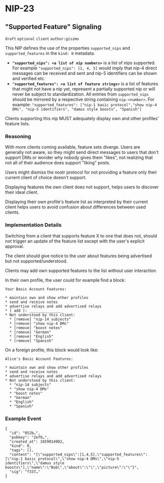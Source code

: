 NIP-23
======

"Supported Feature" Signaling
-----------------------------

`draft` `optional` `client` `author:giszmo`

This NIP defines the use of the properties `supported_nips` and
`supported_features` in the `kind: 0` metadata.

* **`"supported_nips": <a list of nip numbers>`** is a list of nips supported.
  For example `"supported_nips": [1, 4, 5]` would imply that nip-4 direct
  messages can be received and sent and nip-5 identifiers can be shown and
  verified etc.
* **`"supported_features": <a list of feature strings>`** is a list of features
  that might not have a nip yet, represent a partially supported nip or will
  never be subject to standardization. All entries from `supported_nips` should
  be mirrored by a respective string containing `nip-<number>`. For example:
  `"supported_features": ["nip-1 basic protocol","show nip-4 DMs", "nip-5
  identifiers", "damus style boosts", "Spanish"]`

Clients supporting this nip MUST adequately display own and other profiles'
feature lists.

### Reasoning

With more clients coming available, feature sets diverge. Users are generally
not aware, so they might send direct messages to users that don't support DMs or
wonder why nobody gives them "likes", not realizing that not all of their
audience does support "liking" posts.

Users might dismiss the nostr protocol for not providing a feature only their
current client of choice doesn't support.

Displaying features the own client does not support, helps users to discover
their ideal client.

Displaying their own profile's feature list as interpreted by their current
client helps users to avoid confusion about differences between used clients.

### Implementation Details

Switching from a client that supports feature X to one that does not, should not
trigger an update of the feature list except with the user's explicit approval.

The client should give notice to the user about features being advertised but
not supported/understood.

Clients may add own supported features to the list without user interaction.

In their own profile, the user could for example find a block:

```
Your Basic Account Features:

* maintain own and show other profiles
* send and receive notes
* advertise relays and add advertised relays
* [ add ]: _______________
* Not understood by this client:
  * [remove] "nip-14 subjects"
  * [remove] "show nip-4 DMs"
  * [remove] "boost notes"
  * [remove] "German"
  * [remove] "English"
  * [remove] "Spanish"
```

On a foreign profile, this block would look like:

```
Alice's Basic Account Features:

* maintain own and show other profiles
* send and receive notes
* advertise relays and add advertised relays
* Not understood by this client:
  * "nip-14 subjects"
  * "show nip-4 DMs"
  * "boost notes"
  * "German"
  * "English"
  * "Spanish"
```

### Example Event

```
{
  "id": "052b…",
  "pubkey": "2ef9…",
  "created_at": 1659014902,
  "kind": 0,
  "tags": [],
  "content": "{\"supported_nips\":[1,4,5],\"supported_features\":[\"nip-1 basic protocol\",\"show nip-4 DMs\",\"nip-5 identifiers\",\"damus style boosts\"],\"name\":\"Bob\",\"about\":\"\",\"picture\":\"\"}",
  "sig": "f337…"
}
```
